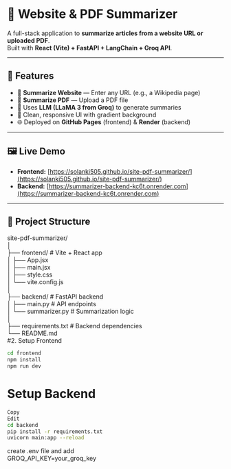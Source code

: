 # 📄 Website & PDF Summarizer

A full-stack application to **summarize articles from a website URL or uploaded PDF**.  
Built with **React (Vite) + FastAPI + LangChain + Groq API**.

---

## 🚀 Features

- 🔗 **Summarize Website** — Enter any URL (e.g., a Wikipedia page)
- 📄 **Summarize PDF** — Upload a PDF file
- 🧠 Uses **LLM (LLaMA 3 from Groq)** to generate summaries
- 🎨 Clean, responsive UI with gradient background
- 🌐 Deployed on **GitHub Pages** (frontend) & **Render** (backend)

---

## 🖼️ Live Demo

- **Frontend:** [https://solanki505.github.io/site-pdf-summarizer/](https://solanki505.github.io/site-pdf-summarizer/)
- **Backend:** [https://summarizer-backend-kc6t.onrender.com](https://summarizer-backend-kc6t.onrender.com)

---

## 📁 Project Structure

site-pdf-summarizer/<br>
│<br>
├── frontend/ # Vite + React app<br>
│ ├── App.jsx<br>
│ ├── main.jsx<br>
│ ├── style.css<br>
│ └── vite.config.js<br>
│<br>
├── backend/ # FastAPI backend<br>
│ ├── main.py # API endpoints<br>
│ └── summarizer.py # Summarization logic<br>
│<br>
├── requirements.txt # Backend dependencies<br>
└── README.md<br>
#2. Setup Frontend
```bash
cd frontend
npm install
npm run dev

```
# Setup Backend
```bash
Copy
Edit
cd backend
pip install -r requirements.txt
uvicorn main:app --reload
```
create .env file and add <br>
GROQ_API_KEY=your_groq_key


